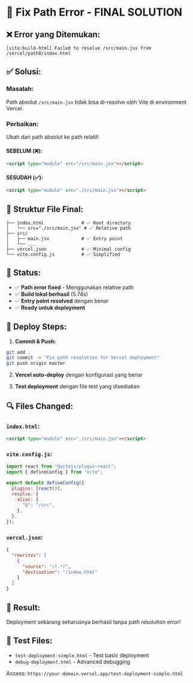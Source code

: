 # 🔧 Fix Path Error - FINAL SOLUTION

## ❌ Error yang Ditemukan:
```
[vite:build-html] Failed to resolve /src/main.jsx from /vercel/path0/index.html
```

## ✅ Solusi:

### **Masalah:** 
Path absolut `/src/main.jsx` tidak bisa di-resolve oleh Vite di environment Vercel.

### **Perbaikan:**
Ubah dari path absolut ke path relatif:

#### SEBELUM (❌):
```html
<script type="module" src="/src/main.jsx"></script>
```

#### SESUDAH (✅):
```html
<script type="module" src="./src/main.jsx"></script>
```

## 📁 Struktur File Final:
```
├── index.html              # ✅ Root directory
│   └── src="./src/main.jsx" # ✅ Relative path
├── src/
│   ├── main.jsx            # ✅ Entry point
│   └── ...
├── vercel.json             # ✅ Minimal config
└── vite.config.js          # ✅ Simplified
```

## 🎯 Status:
- ✅ **Path error fixed** - Menggunakan relative path
- ✅ **Build lokal berhasil** (5.74s)
- ✅ **Entry point resolved** dengan benar
- ✅ **Ready untuk deployment**

## 🚀 Deploy Steps:

1. **Commit & Push:**
```bash
git add .
git commit -m "Fix path resolution for Vercel deployment"
git push origin master
```

2. **Vercel auto-deploy** dengan konfigurasi yang benar

3. **Test deployment** dengan file test yang disediakan

## 🔍 Files Changed:

### `index.html`:
```html
<script type="module" src="./src/main.jsx"></script>
```

### `vite.config.js`:
```javascript
import react from "@vitejs/plugin-react";
import { defineConfig } from "vite";

export default defineConfig({
  plugins: [react()],
  resolve: {
    alias: {
      "@": "/src",
    },
  },
});
```

### `vercel.json`:
```json
{
  "rewrites": [
    {
      "source": "/(.*)",
      "destination": "/index.html"
    }
  ]
}
```

## 🎉 Result:
Deployment sekarang seharusnya berhasil tanpa path resolution error!

## 🧪 Test Files:
- `test-deployment-simple.html` - Test basic deployment
- `debug-deployment.html` - Advanced debugging

Access: `https://your-domain.vercel.app/test-deployment-simple.html`
